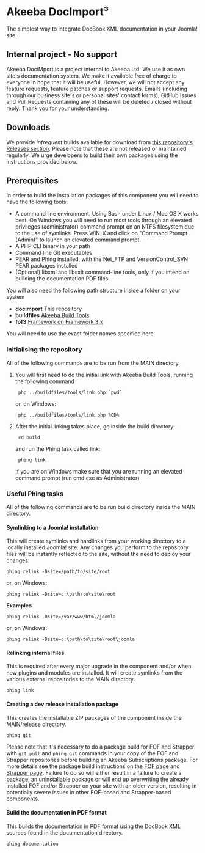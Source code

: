 # Akeeba DocImport³

The simplest way to integrate DocBook XML documentation in your Joomla! site.

## Internal project - No support

Akeeba DociMport is a project internal to Akeeba Ltd. We use it as own site's documentation system. We make it available free of charge to everyone in hope that it will be useful. However, we will not accept any feature requests, feature patches or support requests. Emails (including through our business site's or personal sites' contact forms), GitHub Issues and Pull Requests containing any of these will be deleted / closed without reply. Thank you for your understanding.

## Downloads

We provide _infrequent_ builds available for download from [this repository's Releases section](https://github.com/akeeba/docimport/releases). Please note that these are not released or maintained regularly. We urge developers to build their own packages using the instructions provided below.

## Prerequisites

In order to build the installation packages of this component you will need to have the following tools:

* A command line environment. Using Bash under Linux / Mac OS X works best. On Windows you will need to run most tools through an elevated privileges (administrator) command prompt on an NTFS filesystem due to the use of symlinks. Press WIN-X and click on "Command Prompt (Admin)" to launch an elevated command prompt.
* A PHP CLI binary in your path
* Command line Git executables
* PEAR and Phing installed, with the Net_FTP and VersionControl_SVN PEAR packages installed
* (Optional) libxml and libsxlt command-line tools, only if you intend on building the documentation PDF files

You will also need the following path structure inside a folder on your system

* **docimport**		This repository
* **buildfiles**	[Akeeba Build Tools](https://github.com/akeeba/buildfiles)
* **fof3**			[Framework on Framework 3.x](https://github.com/akeeba/fof)

You will need to use the exact folder names specified here.

### Initialising the repository

All of the following commands are to be run from the MAIN directory.

1. You will first need to do the initial link with Akeeba Build Tools, running the following command

		php ../buildfiles/tools/link.php `pwd`
		
	or, on Windows:
	
		php ../buildfiles/tools/link.php %CD%
		
2. After the initial linking takes place, go inside the build directory:

		cd build
		
	and run the Phing task called link:
	
		phing link
		
	If you are on Windows make sure that you are running an elevated command prompt (run cmd.exe as Administrator)
	
### Useful Phing tasks

All of the following commands are to be run build directory inside the MAIN directory.

#### Symlinking to a Joomla! installation
This will create symlinks and hardlinks from your working directory to a locally installed Joomla! site. Any changes you perform to the repository files will be instantly reflected to the site, without the need to deploy your changes.

	phing relink -Dsite=/path/to/site/root
	
or, on Windows:

	phing relink -Dsite=c:\path\to\site\root
	
**Examples**

	phing relink -Dsite=/var/www/html/joomla
	
or, on Windows:
	
	phing relink -Dsite=c:\path\to\site\root\joomla

#### Relinking internal files

This is required after every major upgrade in the component and/or when new plugins and modules are installed. It will create symlinks from the various external repositories to the MAIN directory.

	phing link
	
#### Creating a dev release installation package

This creates the installable ZIP packages of the component inside the MAIN/release directory.

	phing git

Please note that it's necessary to do a package build for FOF and Strapper with `git pull` and `phing git` commands in your copy of the FOF and Strapper repositories before building an Akeeba Subscriptions package. For more details see the package build instructions on the [FOF page](https://github.com/akeeba/fof) and [Strapper page](https://github.com/akeeba/strapper). Failure to do so will either result in a failure to create a package, an uninstallable package or will end up overwriting the already installed FOF and/or Strapper on your site with an older version, resulting in potentially severe issues in other FOF-based and Strapper-based components.
	
#### Build the documentation in PDF format

This builds the documentation in PDF format using the DocBook XML sources found in the documentation directory.

	phing documentation
